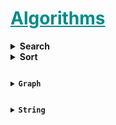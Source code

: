 <h1 style='color:darkcyan;text-decoration:underline'>Algorithms</h1>
<div style='width:1000px;margin:auto'>

<details><summary><b>Search</b></summary>
<details><summary><b>Binary Search</b></summary>
The list must be sorted before using Binary Search.<br>
<details><summary>Iterative</summary>
<pre><code>
# It returns location of x in given array arr
# if present, else returns -1
def binarySearch(arr, l, r, x):
	while l <= r:
		mid = l + (r - l) // 2;		
		# Check if x is present at mid
		if arr[mid] == x:
			return mid

		# If x is greater, ignore left half
		elif arr[mid] < x:
			l = mid + 1

		# If x is smaller, ignore right half
		else:
			r = mid - 1
	
	# If we reach here, then the element
	# was not present
	return -1

# Driver Code
arr = [ 2, 3, 4, 10, 40 ]
x = 10

# Function call
result = binarySearch(arr, 0, len(arr)-1, x)

if result != -1:
	print ("Element is present at index % d" % result)
else:
	print ("Element is not present in array")
</code></pre>
</details>
<details><summary>Recursive</summary>
<pre><code># Returns index of x in arr if present, else -1
def binarySearch (arr, l, r, x):
	# Check base case
	if r >= l:
		mid = l + (r - l) // 2

		# If element is present at the middle itself
		if arr[mid] == x:
			return mid
		
		# If element is smaller than mid, then it
		# can only be present in left subarray
		elif arr[mid] > x:
			return binarySearch(arr, l, mid-1, x)

		# Else the element can only be present
		# in right subarray
		else:
			return binarySearch(arr, mid + 1, r, x)
	else:
		# Element is not present in the array
		return -1

# Driver Code
arr = [ 2, 3, 4, 10, 40 ]
x = 10
# Function call
result = binarySearch(arr, 0, len(arr)-1, x)

if result != -1:
	print ("Element is present at index % d" % result)
else:
	print ("Element is not present in array")
</code></pre>
</details>
</details>
<br>

</details>

<details><summary><b>Sort</b></summary>
<details><summary><b>Bubble Sort</b></summary>
<pre><code>def bubbleSort(arr):
n = len(arr)
    # Traverse through all array elements
    for i in range(n-1):
    # range(n) also work but outer loop will repeat one time more than needed.
        # Last i elements are already in place
        for j in range(0, n-i-1):
            # traverse the array from 0 to n-i-1
            # Swap if the element found is greater
            # than the next element
            if arr[j] > arr[j + 1] :
                arr[j], arr[j + 1] = arr[j + 1], arr[j]
  
# Driver code to test above
arr = [64, 34, 25, 12, 22, 11, 90]
  
bubbleSort(arr)
print ("Sorted array is:")
for i in range(len(arr)):
    print ("% d" % arr[i]), 
</code></pre>
</details>

<details><summary><b>Insertion Sort</b></summary>
<pre><code># Function to do insertion sort
def insertionSort(arr):
    # Traverse through 1 to len(arr)
    for i in range(1, len(arr)):
        key = arr[i]
        # Move elements of arr[0..i-1], that are
        # greater than key, to one position ahead
        # of their current position
        j = i-1
        while j >=0 and key < arr[j] :
                arr[j+1] = arr[j]
                j -= 1
        arr[j+1] = key
        
# Driver code to test above
arr = [12, 11, 13, 5, 6]
insertionSort(arr)
print ("Sorted array is:")
for i in range(len(arr)):
    print ("%d" %arr[i])</code></pre>
</details>

<details><summary><b>Merge Sort</b></summary>
<pre><code>def mergeSort(arr):
    if len(arr) > 1:
         # Finding the mid of the array
        mid = len(arr)//2
        # Dividing the array elements
        L = arr[:mid]
        # into 2 halves
        R = arr[mid:]
        # Sorting the first half
        mergeSort(L)
        # Sorting the second half
        mergeSort(R)
        i = j = k = 0
 
        # Copy data to temp arrays L[] and R[]
        while i < len(L) and j < len(R):
            if L[i] < R[j]:
                arr[k] = L[i]
                i += 1
            else:
                arr[k] = R[j]
                j += 1
            k += 1
 
        # Checking if any element was left
        while i < len(L):
            arr[k] = L[i]
            i += 1
            k += 1
 
        while j < len(R):
            arr[k] = R[j]
            j += 1
            k += 1</code></pre>
            
<pre><code>from collections import deque

def MergeSort(arr):
    if len(arr) == 1: return deque(arr)
    a = MergeSort(arr[:len(arr)//2])
    b = MergeSort(arr[len(arr)//2:])
    
    res = deque()
    while a and b:
        if a[0] <= b[0]:
            res.append(a.popleft())
        else:
            res.append(b.popleft())
    res += a
    res += b
    return res
</code></pre>
</details>

<details><summary><b>Quick Sort</b></summary>
<pre><code># Python program for implementation of Quicksort Sort
  
# This function takes last element as pivot, places
# the pivot element at its correct position in sorted
# array, and places all smaller (smaller than pivot)
# to left of pivot and all greater elements to right
# of pivot
def partition(arr, low, high):
    i = (low-1)         # index of smaller element
    pivot = arr[high]     # pivot
    for j in range(low, high):
        # If current element is smaller than or
        # equal to pivot
        if arr[j] <= pivot:
            # increment index of smaller element
            i = i+1
            arr[i], arr[j] = arr[j], arr[i]
    arr[i+1], arr[high] = arr[high], arr[i+1]
    return (i+1)
  
# The main function that implements QuickSort
# arr[] --> Array to be sorted,
# low  --> Starting index,
# high  --> Ending index
  
# Function to do Quick sort
def quickSort(arr, low, high):
    if len(arr) == 1:
        return arr
    if low < high:
        # pi is partitioning index, arr[p] is now
        # at right place
        pi = partition(arr, low, high)
        # Separately sort elements before
        # partition and after partition
        quickSort(arr, low, pi-1)
        quickSort(arr, pi+1, high)
</code></pre>
</details>

<details><summary><b>Topological Sorting</b></summary>
<pre><code># Python program to print topological sorting of a DAG
from collections import defaultdict
 
# Class to represent a graph
class Graph:
    def __init__(self, vertices):
        self.graph = defaultdict(list)  # dictionary containing adjacency List
        self.V = vertices  # No. of vertices
 
    # function to add an edge to graph
    def addEdge(self, u, v):
        self.graph[u].append(v)
 
    # A recursive function used by topologicalSort
    def topologicalSortUtil(self, v, visited, stack):
 
        # Mark the current node as visited.
        visited[v] = True
 
        # Recur for all the vertices adjacent to this vertex
        for i in self.graph[v]:
            if visited[i] == False:
                self.topologicalSortUtil(i, visited, stack)
 
        # Push current vertex to stack which stores result
        stack.append(v)
 
    # The function to do Topological Sort. It uses recursive
    # topologicalSortUtil()
    def topologicalSort(self):
        # Mark all the vertices as not visited
        visited = [False]*self.V
        stack = []
        # Call the recursive helper function to store Topological
        # Sort starting from all vertices one by one
        for i in range(self.V):
            if visited[i] == False:
                self.topologicalSortUtil(i, visited, stack)
 
        # Print contents of the stack
        print(stack[::-1])  # return list in reverse order
 
 
# Driver Code
g = Graph(6)
g.addEdge(5, 2)
g.addEdge(5, 0)
g.addEdge(4, 0)
g.addEdge(4, 1)
g.addEdge(2, 3)
g.addEdge(3, 1)
 
print ("Following is a Topological Sort of the given graph")
 
# Function Call
g.topologicalSort()
</code></pre>
</details>

</details>

<details><summary><b>Graph</b></summary>
<details><summary><b>Depth-First Search</b></summary>
<details><summary>Recursive</summary>
<pre><code>from collections import defaultdict

class Graph:
    def __init__(self):
            self.graph = defaultdict(list)

    def addEdge(self, u, v):
        self.graph[u].append(v)

    def DFSUtil(self, v, visited):
        visited.add(v)
        print(v, end=' ')

        for neighbour in self.graph[v]:
            if neighbour not in visited:
                self.DFSUtil(neighbour, visited)

    def DFS(self, v):
        visited = set()
        self.DFSUtil(v, visited)

g = Graph()
g.addEdge(0, 1)
g.addEdge(0, 2)
g.addEdge(1, 2)
g.addEdge(2, 0)
g.addEdge(2, 3)
g.addEdge(3, 3)

print("Following is DFS from (Starting from vertex 2)")
g.DFS(2)
</code></pre>
</details>
<details><summary>Iterative [Stack]</summary>
<pre><code># This class represents a directed graph using adjacency
# list representation
class Graph:
    def __init__(self,V): # Constructor
        self.V = V        # No. of vertices
        self.adj  = [[] for i in range(V)]  # adjacency lists
 
    def addEdge(self,v, w):     # to add an edge to graph
        self.adj[v].append(w)    # Add w to v’s list.
        
    # prints all not yet visited vertices reachable from s
    def DFS(self,s):            # prints all vertices in DFS manner from a given source.
                                # Initially mark all verices as not visited
        visited = [False for i in range(self.V)]
 
        # Create a stack for DFS
        stack = []
 
        # Push the current source node.
        stack.append(s)
 
        while (len(stack)):
            # Pop a vertex from stack and print it
            s = stack[-1]
            stack.pop()
 
            # Stack may contain same vertex twice. So
            # we need to print the popped item only
            # if it is not visited.
            if (not visited[s]):
                print(s,end=' ')
                visited[s] = True
 
            # Get all adjacent vertices of the popped vertex s
            # If a adjacent has not been visited, then push it
            # to the stack.
            for node in self.adj[s]:
                if (not visited[node]):
                    stack.append(node)
 
 
 
# Driver program to test methods of graph class
 
g = Graph(5); # Total 5 vertices in graph
g.addEdge(1, 0);
g.addEdge(0, 2);
g.addEdge(2, 1);
g.addEdge(0, 3);
g.addEdge(1, 4);
 
print("Following is Depth First Traversal")
g.DFS(0)
</code></pre>
</details>
</details>

<details><summary><b>Beadth-First Search</b></summary>
<pre><code>from collections import defaultdict
class Graph
    # Constructor
    def __init__(self)
        # default dictionary to store graph
        self.graph = defaultdict(list)
 
    # function to add an edge to graph
    def addEdge(self,u,v):
        self.graph[u].append(v)
 
    # Function to print a BFS of graph
    def BFS(self, s):
        # Mark all the vertices as not visited
        visited = [False] * (max(self.graph) + 1)
 
        # Create a queue for BFS
        queue = []
 
        # Mark the source node as
        # visited and enqueue it
        queue.append(s)
        visited[s] = True
 
        while queue:
 
            # Dequeue a vertex from
            # queue and print it
            s = queue.pop(0)
            print (s, end = " ")
 
            # Get all adjacent vertices of the
            # dequeued vertex s. If a adjacent
            # has not been visited, then mark it
            # visited and enqueue it
            for i in self.graph[s]:
                if visited[i] == False:
                    queue.append(i)
                    visited[i] = True
                    
# Create a graph given in
# the above diagram
g = Graph()
g.addEdge(0, 1)
g.addEdge(0, 2)
g.addEdge(1, 2)
g.addEdge(2, 0)
g.addEdge(2, 3)
g.addEdge(3, 3)
 
print ("Following is Breadth First Traversal"
                  " (starting from vertex 2)")
g.BFS(2)
</code></pre>
</details>

<details><summary><b>Strongly Connected Components (SCC) - Kosaraju's algorithm</b></summary>
<pre><code># Kosaraju's algorithm to find strongly connected components in Python

from collections import defaultdict
class Graph:
    def __init__(self, vertex):
        self.V = vertex
        self.graph = defaultdict(list)

    # Add edge into the graph
    def add_edge(self, s, d):
        self.graph[s].append(d)

    # dfs
    def dfs(self, d, visited_vertex):
        visited_vertex[d] = True
        print(d, end='')
        for i in self.graph[d]:
            if not visited_vertex[i]:
                self.dfs(i, visited_vertex)

    def fill_order(self, d, visited_vertex, stack):
        visited_vertex[d] = True
        for i in self.graph[d]:
            if not visited_vertex[i]:
                self.fill_order(i, visited_vertex, stack)
        stack = stack.append(d)

    # transpose the matrix
    def transpose(self):
        g = Graph(self.V)

        for i in self.graph:
            for j in self.graph[i]:
                g.add_edge(j, i)
        return g

    # Print stongly connected components
    def print_scc(self):
        stack = []
        visited_vertex = [False] * (self.V)

        for i in range(self.V):
            if not visited_vertex[i]:
                self.fill_order(i, visited_vertex, stack)

        gr = self.transpose()

        visited_vertex = [False] * (self.V)

        while stack:
            i = stack.pop()
            if not visited_vertex[i]:
                gr.dfs(i, visited_vertex)
                print("")


g = Graph(8)
g.add_edge(0, 1)
g.add_edge(1, 2)
g.add_edge(2, 3)
g.add_edge(2, 4)
g.add_edge(3, 0)
g.add_edge(4, 5)
g.add_edge(5, 6)
g.add_edge(6, 4)
g.add_edge(6, 7)

print("Strongly Connected Components:")
g.print_scc()
</code></pre>
</details>
</details>

<details><summary><b>String</b></summary>
<details><summary><b>Largest Common Substring b/w 2 strings</b></summary>
<h3>Dynamic Programming</h3>
<pre><code>def lcs(a, b):
    lengths = [[0 for j in range(len(b)+1)] for i in range(len(a)+1)]
    # row 0 and column 0 are initialized to 0 already
    for i, x in enumerate(a):
        for j, y in enumerate(b):
            if x == y:
                lengths[i+1][j+1] = lengths[i][j] + 1
            else:
                lengths[i+1][j+1] = \
                    max(lengths[i+1][j], lengths[i][j+1])
    return lengths[len(a)][len(b)]

</code></pre>
</details>
</details>

</div>
































